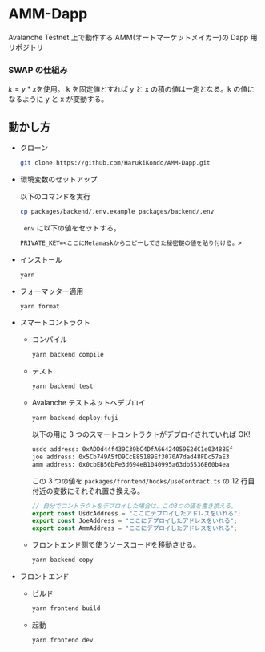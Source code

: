 # AMM-Dapp

Avalanche Testnet 上で動作する AMM(オートマーケットメイカー)の Dapp 用リポジトリ

### SWAP の仕組み

$k = y * x$を使用。 k を固定値とすれば y と x の積の値は一定となる。k の値になるように y と x が変動する。

## 動かし方

- クローン

  ```bash
  git clone https://github.com/HarukiKondo/AMM-Dapp.git
  ```

- 環境変数のセットアップ

  以下のコマンドを実行

  ```bash
  cp packages/backend/.env.example packages/backend/.env
  ```

  `.env` に以下の値をセットする。

  ```txt
  PRIVATE_KEY=<ここにMetamaskからコピーしてきた秘密鍵の値を貼り付ける。>
  ```

- インストール

  ```bash
  yarn
  ```

- フォーマッター適用

  ```bash
  yarn format
  ```

- スマートコントラクト

  - コンパイル

    ```bash
    yarn backend compile
    ```

  - テスト

    ```bash
    yarn backend test
    ```

  - Avalanche テストネットへデプロイ

    ```bash
    yarn backend deploy:fuji
    ```

    以下の用に 3 つのスマートコントラクトがデプロイされていれば OK!

    ```bash
    usdc address: 0xADDd44f439C39bC4DfA66424059E2dC1e03488Ef
    joe address: 0x5Cb749A5fD9CcE85189Ef3070A7dad48FDc57aE3
    amm address: 0x0cbEB56bFe3d694eB1040995a63db5536E60b4ea
    ```

    この 3 つの値を `packages/frontend/hooks/useContract.ts` の 12 行目付近の変数にそれぞれ置き換える。

    ```ts
    // 自分でコントラクトをデプロイした場合は、この3つの値を書き換える。
    export const UsdcAddress = "ここにデプロイしたアドレスをいれる";
    export const JoeAddress = "ここにデプロイしたアドレスをいれる";
    export const AmmAddress = "ここにデプロイしたアドレスをいれる";
    ```

  - フロントエンド側で使うソースコードを移動させる。

    ```bash
    yarn backend copy
    ```

- フロントエンド

  - ビルド

    ```bash
    yarn frontend build
    ```

  - 起動

    ```bash
    yarn frontend dev
    ```
